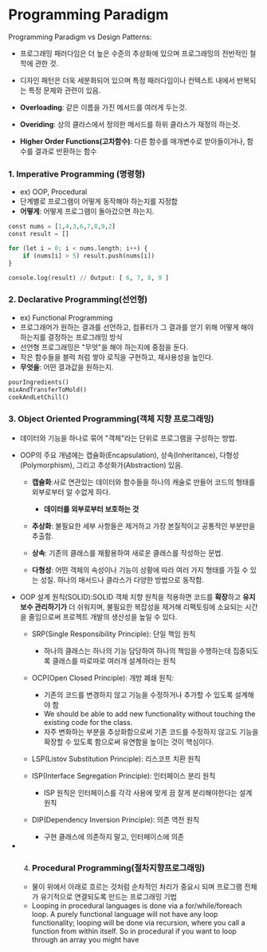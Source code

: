 # Programming Paradigm

Programming Paradigm vs Design Patterns:

- 프로그래밍 패러다임은 더 높은 수준의 추상화에 있으며 프로그래밍의 전반적인 철학에 관한 것.
- 디자인 패턴은 더욱 세분화되어 있으며 특정 패러다임이나 컨텍스트 내에서 반복되는 특정 문제와 관련이 있음.

- **Overloading**: 같은 이름을 가진 메서드를 여러게 두는것.
- **Overiding**: 상의 클라스에서 정의한 메서드를 하위 클라스가 재정의 하는것.
- **Higher Order Functions(고차함수)**: 다른 함수를 매개변수로 받아들이거나, 함수를 결과로 반환하는 함수

### 1. Imperative Programming (명령형)
- ex) OOP, Procedural
- 단계별로 프로그램이 어떻게 동작해야 하는지를 지정합
- **어떻게**: 어떻게 프로그램이 돌아갔으면 하는지.

```python
const nums = [1,4,3,6,7,8,9,2]
const result = []

for (let i = 0; i < nums.length; i++) {
    if (nums[i] > 5) result.push(nums[i])
}

console.log(result) // Output: [ 6, 7, 8, 9 ]
```

### 2. Declarative Programming(선언형)

- ex) Functional Programming
- 프로그래머가 원하는 결과를 선언하고, 컴퓨터가 그 결과를 얻기 위해 어떻게 해야 하는지를 결정하는 프로그래밍 방식
- 선언형 프로그래밍은 "무엇"을 해야 하는지에 중점을 둔다.
- 작은 함수들을 블럭 처럼 쌓아 로직을 구현하고, 재사용성을 높인다.
- **무엇을**: 어떤 결과값을 원하는지.


```python
pourIngredients()
mixAndTransferToMold()
cookAndLetChill()
```

### 3. Object Oriented Programming(객체 지향 프로그래밍)

- 데이터와 기능을 하나로 묶어 "객체"라는 단위로 프로그램을 구성하는 방법.
- OOP의 주요 개념에는 캡슐화(Encapsulation), 상속(Inheritance), 다형성(Polymorphism), 그리고 추상화가(Abstraction) 있음.

  - **캡슐화**:사로 연관있는 데이터와 함수들을 하나의 캐술로 만들어 코드의 형태를 외부로부터 알 수없게 하다.

    - **데이터를 외부로부터 보호하는 것**

  - **추상화**: 불필요한 세부 사항들은 제거하고 가장 본질적이고 공통적인 부분만을 추출함.

  - **상속**: 기존의 클래스를 재활용하여 새로운 클래스를 작성하는 문법.

  - **다형성**: 어떤 객체의 속성이나 기능이 상황에 따라 여러 가지 형태를 가질 수 있는 성질. 하나의 매서드나 클라스가 다양한 방법으로 동작함.

- OOP 설계 원칙(SOLID):SOLID 객체 지향 원칙을 적용하면 코드를 **확장**하고 **유지 보수 관리하기가** 더 쉬워지며, 불필요한 복잡성을 제거해 리팩토링에 소요되는 시간을 줄임으로써 프로젝트 개발의 생산성을 높일 수 있다.

  - SRP(Single Responsibility Principle): 단일 책임 원칙

    - 하나의 클래스는 하나의 기능 담당하여 하나의 책임을 수행하는데 집중되도록 클래스를 따로따로 여러개 설계하라는 원칙

  - OCP(Open Closed Principle): 개방 폐쇄 원칙:
    - 기존의 코드를 변경하지 않고 기능을 수정하거나 추가할 수 있도록 설계해야 함
    - We should be able to add new functionality without touching the existing code for the class.
    - 자주 변화하는 부분을 추상화함으로써 기존 코드를 수정하지 않고도 기능을 확장할 수 있도록 함으로써 유연함을 높이는 것이 핵심이다.
  - LSP(Listov Substitution Principle): 리스코프 치환 원칙
  - ISP(Interface Segregation Principle): 인터페이스 분리 원칙
    - ISP 원칙은 인터페이스를 각각 사용에 맞게 끔 잘게 분리해야한다는 설계 원칙
  - DIP(Dependency Inversion Principle): 의존 역전 원칙

    - 구현 클래스에 의존하지 말고, 인터페이스에 의존

- 4) ### Procedural Programming(절차지향프로그래밍)
    - 물이 위에서 아래로 흐르는 것처럼 순차적인 처리가 중요시 되며 프로그램 전체가 유기적으로 연결되도록 만드는 프로그래밍 기법
    - Looping in procedural languages is done via a for/while/foreach loop. A purely functional language will not have any loop functionality; looping will be done via recursion, where you call a function from within itself. So in procedural if you want to loop through an array you might have